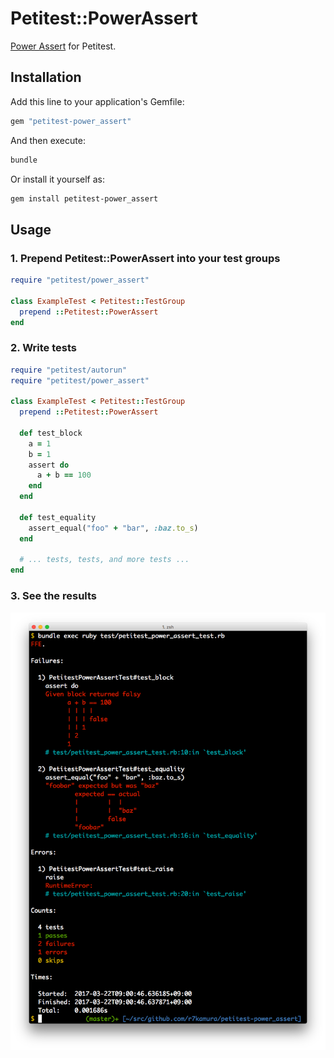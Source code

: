 # Petitest::PowerAssert

[Power Assert](https://github.com/k-tsj/power_assert) for Petitest.

## Installation

Add this line to your application's Gemfile:

```ruby
gem "petitest-power_assert"
```

And then execute:

```bash
bundle
```

Or install it yourself as:

```bash
gem install petitest-power_assert
```

## Usage

### 1. Prepend Petitest::PowerAssert into your test groups

```ruby
require "petitest/power_assert"

class ExampleTest < Petitest::TestGroup
  prepend ::Petitest::PowerAssert
end
```

### 2. Write tests

```ruby
require "petitest/autorun"
require "petitest/power_assert"

class ExampleTest < Petitest::TestGroup
  prepend ::Petitest::PowerAssert

  def test_block
    a = 1
    b = 1
    assert do
      a + b == 100
    end
  end

  def test_equality
    assert_equal("foo" + "bar", :baz.to_s)
  end

  # ... tests, tests, and more tests ...
end
```

### 3. See the results

![image](/images/screenshot.png)
